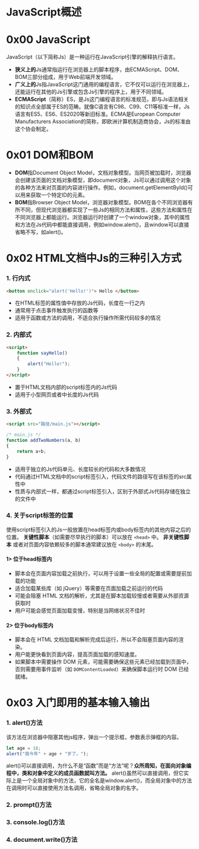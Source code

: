 # JavaScript概述

# 0x00 JavaScript
JavaScript（以下简称Js）是一种运行在JavaScript引擎的解释执行语言。
- **狭义上的**Js通常指运行在浏览器上的脚本程序，由ECMAScript、DOM、BOM三部分组成，用于Web前端开发领域。
- **广义上的**Js指JavaScript这门通用的编程语言，它不仅可以运行在浏览器上，还能运行在其他的Js引擎或包含Js引擎的程序上，用于不同领域。
- **ECMAScript**（简称）ES，是Js这门编程语言的标准规范，即与Js语法相关的知识点全部属于ES的范畴。就像C语言有C98、C99、C11等标准一样，Js语言有ES5、ES6、ES2020等新旧标准。ECMA是European Computer Manufacturers Association的简称，即欧洲计算机制造商协会，Js的标准由这个协会制定。

# 0x01 DOM和BOM
- **DOM**指Document Object Model，文档对象模型。当网页被加载时，浏览器会创建该页面的文档对象模型，即document对象，Js可以通过调用这个对象的各种方法来对页面的内容进行操作。例如，document.getElementById()可以用来获取一个特定ID的元素。
- **BOM**指Browser Object Model，浏览器对象模型。BOM在各个不同浏览器有所不同，但现代浏览器都实现了一些Js的相同方法和属性，这些方法和属性在不同浏览器上都能运行。浏览器运行时创建了一个window对象，其中的属性和方法在Js代码中都能直接调用，例如window.alert()，且window可以直接省略不写，如alert()。

# 0x02 HTML文档中Js的三种引入方式

### 1. 行内式
```html
<button onclick="alert('Hello!')"> Hello </button>
```
- 在HTML标签的属性值中存放的Js代码，长度在一行之内
- 通常用于点击事件触发执行的函数等
- 适用于函数或方法的调用，不适合执行操作所需代码较多的情况

### 2. 内部式
```html
<script>
	function sayHello()
	{
		alert("Hello!");
	}
</script>
```
- 置于HTML文档内部的script标签内的Js代码
- 适用于小型网页或者中长度的Js代码

### 3. 外部式
```html
<script src="路径/main.js"></script>
```

```js
/* main.js */
function addTwoNumbers(a, b)
{
	return a+b;
}
```
- 适用于独立的Js代码单元、长度较长的代码和大多数情况
- 代码通过HTML文档中的script标签引入，代码文件的路径写在该标签的src属性中
- 性质与内部式一样，都通过script标签引入，区别于外部式Js代码存储在独立的文件中

### 4. 关于script标签的位置
使用script标签引入的Js一般放置在head标签内或body标签内的其他内容之后的位置。
**关键性脚本**（如需要尽早执行的脚本）可以放在 `<head>` 中。
**非关键性脚本** 或者对页面内容依赖较多的脚本通常建议放在 `<body>` 的末尾。

#### 1> 位于head标签内
- 脚本会在页面内容加载之前执行，可以用于设置一些全局的配置或需要提前加载的功能
- 适合加载某些库（如 jQuery）等需要在页面加载之前运行的代码
- 可能会阻塞 HTML 文档的解析，尤其是在脚本加载较慢或者需要从外部资源获取时
- 用户可能会感觉页面加载变慢，特别是当网络状况不佳时

#### 2> 位于body标签内
- 脚本会在 HTML 文档加载和解析完成后运行，所以不会阻塞页面内容的渲染。
- 用户能更快看到页面内容，提高页面加载的感知速度。
- 如果脚本中需要操作 DOM 元素，可能需要确保这些元素已经加载到页面中，否则需要用事件监听（如 `DOMContentLoaded`）来确保脚本运行时 DOM 已经就绪。

# 0x03 入门即用的基本输入输出

### 1. alert()方法
该方法在浏览器中阻塞其他js程序，弹出一个提示框，参数表示弹框的内容。
```js
let age = 18;
alert("我今年" + age + "岁了。");
```
alert()可以直接调用，为什么不是“函数”而是“方法”呢？**众所周知，在面向对象编程中，类和对象中定义的成员函数就叫方法。** alert()虽然可以直接调用，但它实际上是一个全局对象中的方法，它的全名是window.alert()，而全局对象中的方法在调用时可以直接使用方法名调用，省略全局对象的名字。

### 2. prompt()方法

### 3. console.log()方法

### 4. document.write()方法
